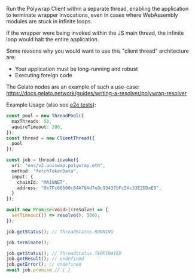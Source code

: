 Run the Polywrap Client within a separate thread, enabling the application to terminate wrapper invocations, even in cases where WebAssembly modules are stuck in infinite loops.

If the wrapper were being invoked within the JS main thread, the infinite loop would halt the entire application.

Some reasons why you would want to use this "client thread" architecture are:
- Your application must be long-running and robust
- Executing foreign code

The Gelato nodes are an example of such a use-case: https://docs.gelato.network/guides/writing-a-resolver/polywrap-resolver

Example Usage (also see [e2e tests](https://github.com/polywrap/demos/blob/main/client-threads/src/__tests__/e2e.spec.ts)):
```typescript
const pool = new ThreadPool({
  maxThreads: 50,
  aquireTimeout: 200,
});
const thread = new ClientThread({
  pool
});

const job = thread.invoke({
  uri: "ens/v2.uniswap.polywrap.eth",
  method: "fetchTokenData",
  input: {
    chainId: "MAINNET",
    address: "0x7Fc66500c84A76Ad7e9c93437bFc5Ac33E2DDaE9",
  }
});

await new Promise<void>((resolve) => {
  setTimeout(() => resolve(), 300);
});

job.getStatus(); // ThreadStatus.RUNNING

job.terminate();

job.getStatus(); // ThreadStatus.TERMINATED
job.getResult(); // undefined
job.getError(); // undefined
await job.promise // { }
```

